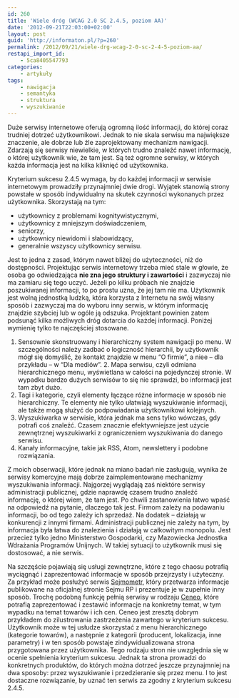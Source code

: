 ```yaml
---
id: 260
title: 'Wiele dróg (WCAG 2.0 SC 2.4.5, poziom AA)'
date: '2012-09-21T22:03:00+02:00'
layout: post
guid: 'http://informaton.pl/?p=260'
permalink: /2012/09/21/wiele-drg-wcag-2-0-sc-2-4-5-poziom-aa/
restapi_import_id:
    - 5ca8405547793
categories:
    - artykuły
tags:
    - nawigacja
    - semantyka
    - struktura
    - wyszukiwanie
---
```


Duże serwisy internetowe oferują ogromną ilość informacji, do której coraz trudniej dotrzeć użytkownikowi. Jednak to nie skala serwisu ma największe znaczenie, ale dobrze lub źle zaprojektowany mechanizm nawigacji. Zdarzają się serwisy niewielkie, w których trudno znaleźć nawet informację, o której użytkownik wie, że tam jest. Są też ogromne serwisy, w których każda informacja jest na kilka kliknięć od użytkownika.

Kryterium sukcesu 2.4.5 wymaga, by do każdej informacji w serwisie internetowym prowadziły przynajmniej dwie drogi. Wyjątek stanowią strony powstałe w sposób indywidualny na skutek czynności wykonanych przez użytkownika. Skorzystają na tym:

- użytkownicy z problemami kognitywistycznymi,
- użytkownicy z mniejszym doświadczeniem,
- seniorzy,
- użytkownicy niewidomi i słabowidzący,
- generalnie wszyscy użytkownicy serwisu.

Jest to jedna z zasad, którym nawet bliżej do użyteczności, niż do dostępności. Projektując serwis internetowy trzeba mieć stale w głowie, że osoba go odwiedzająca **nie zna jego struktury i zawartości** i zazwyczaj nie ma zamiaru się tego uczyć. Jeżeli po kilku próbach nie znajdzie poszukiwanej informacji, to po prostu uzna, że jej tam nie ma. Użytkownik jest wolną jednostką ludzką, która korzysta z Internetu na swój własny sposób i zazwyczaj ma do wyboru inny serwis, w którym informację znajdzie szybciej lub w ogóle ją odszuka. Projektant powinien zatem podsunąć kilka możliwych dróg dotarcia do każdej informacji. Poniżej wymienię tylko te najczęściej stosowane.

 1. Sensownie skonstruowany i hierarchiczny system nawigacji po menu. W szczególności należy zadbać o logiczność hierarchii, by użytkownik mógł się domyślić, że kontakt znajdzie w menu “O firmie”, a niee – dla przykładu – w “Dla mediów”. 2. Mapa serwisu, czyli odmiana hierarchicznego menu, wyświetlana w całości na pojedynczej stronie. W wypadku bardzo dużych serwisów to się nie sprawdzi, bo informacji jest tam zbyt dużo.
3. Tagi i kategorie, czyli elementy łączące różne informacje w sposób nie hierarchiczny. Te elementy nie tylko ułatwiają wyszukiwanie informacji, ale także mogą służyć do podpowiadania użytkownikowi kolejnych.
4. Wyszukiwarka w serwisie, która jednak ma sens tylko wówczas, gdy potrafi coś znaleźć. Czasem znacznie efektywniejsze jest użycie zewnętrznej wyszukiwarki z ograniczeniem wyszukiwania do danego serwisu.
5. Kanały informacyjne, takie jak RSS, Atom, newslettery i podobne rozwiązania.

Z moich obserwacji, które jednak na miano badań nie zasługują, wynika że serwisy komercyjne mają dobrze zaimplementowane mechanizmy wyszukiwania informacji. Najgorzej wyglądają zaś niektóre serwisy administracji publicznej, gdzie naprawdę czasem trudno znaleźć informację, o której wiem, że tam jest. Po chwili zastanowienia łatwo wpaść na odpowiedź na pytanie, dlaczego tak jest. Firmom zależy na podawaniu informacji, bo od tego zależy ich sprzedaż. Na dodatek – działają w konkurencji z innymi firmami. Administracji publicznej nie zależy na tym, by informacja była łatwa do znalezienia i działają w całkowitym monopolu. Jest przecież tylko jedno Ministerstwo Gospodarki, czy Mazowiecka Jednostka Wdrażania Programów Unijnych. W takiej sytuacji to użytkownik musi się dostosować, a nie serwis.

Na szczęście pojawiają się usługi zewnętrzne, które z tego chaosu potrafią wyciągnąć i zaprezentować informacje w sposób przejrzysty i użyteczny. Za przykład może posłużyć serwis [Sejmometr](http://sejmometr.pl), który przetwarza informacje publikowane na oficjalnej stronie Sejmu RP i prezentuje je w zupełnie inny sposób. Trochę podobną funkcję pełnią serwisy w rodzaju [Ceneo](http://www.ceneo.pl), które potrafią zaprezentować i zestawić informacje na konkretny temat, w tym wypadku na temat towarów i ich cen. Ceneo jest zresztą dobrym przykładem do zilustrowania zastrzeżenia zawartego w kryterium sukcesu. Użytkownik może w tej usłudze skorzystać z menu hierarchicznego (kategorie towarów), a następnie z kategorii (producent, lokalizacja, inne parametry) i w ten sposób powstaje zindywidualizowana strona przygotowana przez użytkownika. Tego rodzaju stron nie uwzględnia się w ocenie spełnienia kryterium sukcesu. Jednak ta strona prowadzi do konkretnych produktów, do których można dotrzeć jeszcze przynajmniej na dwa sposoby: przez wyszukiwanie i przedzieranie się przez menu. I to jest dostaczne rozwiązanie, by uznać ten serwis za zgodny z kryterium sukcesu 2.4.5.